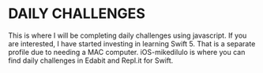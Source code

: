 # DAILY CHALLENGES

This is where I will be completing daily challenges using javascript. If you are interested, I have started investing in learning Swift 5. That is a separate profile due to needing a MAC computer. iOS-mikedilulo is where you can find daily challenges in Edabit and Repl.it for Swift. 
